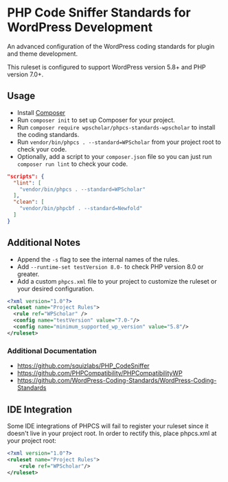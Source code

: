 # PHP Code Sniffer Standards for WordPress Development

An advanced configuration of the WordPress coding standards for plugin and theme development.

This ruleset is configured to support WordPress version 5.8+ and PHP version 7.0+.

## Usage

- Install [Composer](https://getcomposer.org/)
- Run `composer init` to set up Composer for your project.
- Run `composer require wpscholar/phpcs-standards-wpscholar` to install the coding standards.
- Run `vendor/bin/phpcs . --standard=WPScholar` from your project root to check your code.
- Optionally, add a script to your `composer.json` file so you can just run `composer run lint` to check your code.

```json
"scripts": {
  "lint": [
    "vendor/bin/phpcs . --standard=WPScholar"
  ],
  "clean": [
    "vendor/bin/phpcbf . --standard=Newfold"
  ]
}
```

## Additional Notes
- Append the `-s` flag to see the internal names of the rules.
- Add `--runtime-set testVersion 8.0-` to check PHP version 8.0 or greater.
- Add a custom `phpcs.xml` file to your project to customize the ruleset or your desired configuration.

```xml
<?xml version="1.0"?>
<ruleset name="Project Rules">
  <rule ref="WPScholar" />
  <config name="testVersion" value="7.0-"/>
  <config name="minimum_supported_wp_version" value="5.8"/>
</ruleset>
```

### Additional Documentation
- https://github.com/squizlabs/PHP_CodeSniffer
- https://github.com/PHPCompatibility/PHPCompatibilityWP
- https://github.com/WordPress-Coding-Standards/WordPress-Coding-Standards

## IDE Integration

Some IDE integrations of PHPCS will fail to register your ruleset since it doesn't live in your project root. In order
to rectify this, place phpcs.xml at your project root:

```xml
<?xml version="1.0"?>
<ruleset name="Project Rules">
    <rule ref="WPScholar"/>
</ruleset>
```
